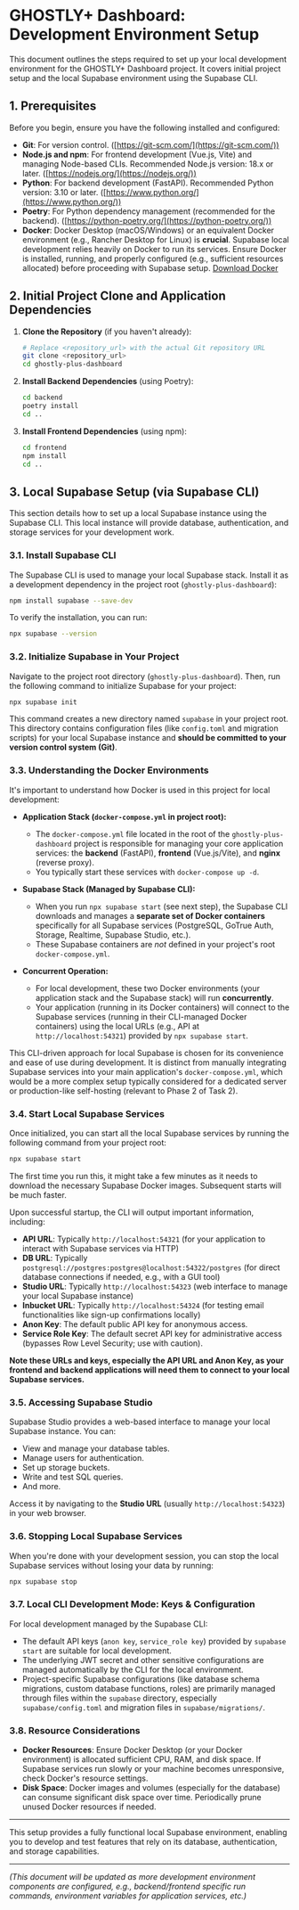 # GHOSTLY+ Dashboard: Development Environment Setup

This document outlines the steps required to set up your local development environment for the GHOSTLY+ Dashboard project. It covers initial project setup and the local Supabase environment using the Supabase CLI.

## 1. Prerequisites

Before you begin, ensure you have the following installed and configured:

-   **Git**: For version control. ([https://git-scm.com/](https://git-scm.com/))
-   **Node.js and npm**: For frontend development (Vue.js, Vite) and managing Node-based CLIs. Recommended Node.js version: 18.x or later. ([https://nodejs.org/](https://nodejs.org/))
-   **Python**: For backend development (FastAPI). Recommended Python version: 3.10 or later. ([https://www.python.org/](https://www.python.org/))
-   **Poetry**: For Python dependency management (recommended for the backend). ([https://python-poetry.org/](https://python-poetry.org/))
-   **Docker**: Docker Desktop (macOS/Windows) or an equivalent Docker environment (e.g., Rancher Desktop for Linux) is **crucial**. Supabase local development relies heavily on Docker to run its services. Ensure Docker is installed, running, and properly configured (e.g., sufficient resources allocated) before proceeding with Supabase setup. [Download Docker](https://www.docker.com/products/docker-desktop/)

## 2. Initial Project Clone and Application Dependencies

1.  **Clone the Repository** (if you haven't already):
    ```bash
    # Replace <repository_url> with the actual Git repository URL
    git clone <repository_url>
    cd ghostly-plus-dashboard
    ```

2.  **Install Backend Dependencies** (using Poetry):
    ```bash
    cd backend
    poetry install
    cd ..
    ```

3.  **Install Frontend Dependencies** (using npm):
    ```bash
    cd frontend
    npm install
    cd ..
    ```

## 3. Local Supabase Setup (via Supabase CLI)

This section details how to set up a local Supabase instance using the Supabase CLI. This local instance will provide database, authentication, and storage services for your development work.

### 3.1. Install Supabase CLI

The Supabase CLI is used to manage your local Supabase stack. Install it as a development dependency in the project root (`ghostly-plus-dashboard`):

```bash
npm install supabase --save-dev
```

To verify the installation, you can run:

```bash
npx supabase --version
```

### 3.2. Initialize Supabase in Your Project

Navigate to the project root directory (`ghostly-plus-dashboard`). Then, run the following command to initialize Supabase for your project:

```bash
npx supabase init
```

This command creates a new directory named `supabase` in your project root. This directory contains configuration files (like `config.toml` and migration scripts) for your local Supabase instance and **should be committed to your version control system (Git)**.

### 3.3. Understanding the Docker Environments

It's important to understand how Docker is used in this project for local development:

-   **Application Stack (`docker-compose.yml` in project root):**
    -   The `docker-compose.yml` file located in the root of the `ghostly-plus-dashboard` project is responsible for managing your core application services: the **backend** (FastAPI), **frontend** (Vue.js/Vite), and **nginx** (reverse proxy).
    -   You typically start these services with `docker-compose up -d`.

-   **Supabase Stack (Managed by Supabase CLI):**
    -   When you run `npx supabase start` (see next step), the Supabase CLI downloads and manages a **separate set of Docker containers** specifically for all Supabase services (PostgreSQL, GoTrue Auth, Storage, Realtime, Supabase Studio, etc.).
    -   These Supabase containers are *not* defined in your project's root `docker-compose.yml`.

-   **Concurrent Operation:**
    -   For local development, these two Docker environments (your application stack and the Supabase stack) will run **concurrently**.
    -   Your application (running in its Docker containers) will connect to the Supabase services (running in their CLI-managed Docker containers) using the local URLs (e.g., API at `http://localhost:54321`) provided by `npx supabase start`.

This CLI-driven approach for local Supabase is chosen for its convenience and ease of use during development. It is distinct from manually integrating Supabase services into your main application's `docker-compose.yml`, which would be a more complex setup typically considered for a dedicated server or production-like self-hosting (relevant to Phase 2 of Task 2).

### 3.4. Start Local Supabase Services

Once initialized, you can start all the local Supabase services by running the following command from your project root:

```bash
npx supabase start
```

The first time you run this, it might take a few minutes as it needs to download the necessary Supabase Docker images. Subsequent starts will be much faster.

Upon successful startup, the CLI will output important information, including:

-   **API URL**: Typically `http://localhost:54321` (for your application to interact with Supabase services via HTTP)
-   **DB URL**: Typically `postgresql://postgres:postgres@localhost:54322/postgres` (for direct database connections if needed, e.g., with a GUI tool)
-   **Studio URL**: Typically `http://localhost:54323` (web interface to manage your local Supabase instance)
-   **Inbucket URL**: Typically `http://localhost:54324` (for testing email functionalities like sign-up confirmations locally)
-   **Anon Key**: The default public API key for anonymous access.
-   **Service Role Key**: The default secret API key for administrative access (bypasses Row Level Security; use with caution).

**Note these URLs and keys, especially the API URL and Anon Key, as your frontend and backend applications will need them to connect to your local Supabase services.**

### 3.5. Accessing Supabase Studio

Supabase Studio provides a web-based interface to manage your local Supabase instance. You can:
-   View and manage your database tables.
-   Manage users for authentication.
-   Set up storage buckets.
-   Write and test SQL queries.
-   And more.

Access it by navigating to the **Studio URL** (usually `http://localhost:54323`) in your web browser.

### 3.6. Stopping Local Supabase Services

When you're done with your development session, you can stop the local Supabase services without losing your data by running:

```bash
npx supabase stop
```

### 3.7. Local CLI Development Mode: Keys & Configuration

For local development managed by the Supabase CLI:

-   The default API keys (`anon key`, `service_role key`) provided by `supabase start` are suitable for local development.
-   The underlying JWT secret and other sensitive configurations are managed automatically by the CLI for the local environment.
-   Project-specific Supabase configurations (like database schema migrations, custom database functions, roles) are primarily managed through files within the `supabase` directory, especially `supabase/config.toml` and migration files in `supabase/migrations/`.

### 3.8. Resource Considerations

-   **Docker Resources**: Ensure Docker Desktop (or your Docker environment) is allocated sufficient CPU, RAM, and disk space. If Supabase services run slowly or your machine becomes unresponsive, check Docker's resource settings.
-   **Disk Space**: Docker images and volumes (especially for the database) can consume significant disk space over time. Periodically prune unused Docker resources if needed.

---

This setup provides a fully functional local Supabase environment, enabling you to develop and test features that rely on its database, authentication, and storage capabilities.

---
*(This document will be updated as more development environment components are configured, e.g., backend/frontend specific run commands, environment variables for application services, etc.)* 
